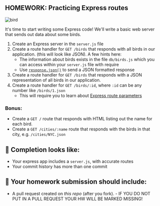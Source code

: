 ## HOMEWORK: Practicing Express routes

![bird](./assets/reps.jpg)

It's time to start writing some Express code! We'll write a basic web server that sends out data about some birds.

1. Create an Express server in the `server.js` file
1. Create a route handler for `GET /birds` that responds with all birds in our application. (this will look like JSON).
A few hints here:
   - The information about birds exists in the file `db/birds.js` which you can access within your `server.js` file with require
   - Use [`response.json()`](https://expressjs.com/en/4x/api.html#res.json) to send a JSON formatted response
1. Create a route handler for `GET /birds` that responds with a JSON representation of all birds in our application. 
1. Create a route handler for `GET /birds/:id`, where `:id` can be any number like `/birds/1.json`
   - This will require you to learn about [Express route parameters](https://expressjs.com/en/guide/routing.html#route-parameters)

### Bonus:
- Create a `GET /` route that responds with HTML listing out the name for each bird.
- Create a `GET /cities/:name` route that responds with the birds in that city, e.g. `/cities/NYC.json`

## 🚀 Completion looks like:

- Your express app includes a `server.js`, with accurate routes
- Your commit history has more than one commit


## 🚀 Your homework submission should include:

- A pull request created on _this repo_ (after you fork). - IF YOU DO NOT PUT IN A PULL REQUEST YOUR HW WILL BE MARKED MISSING!

